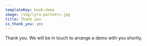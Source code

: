 ```yaml
---
templateKey: book-demo
image: /img/lyra-partners.jpg
title: Thank you
is_thank_you: yes
---
```


Thank you. We will be in touch to arrange a demo with you shortly.
